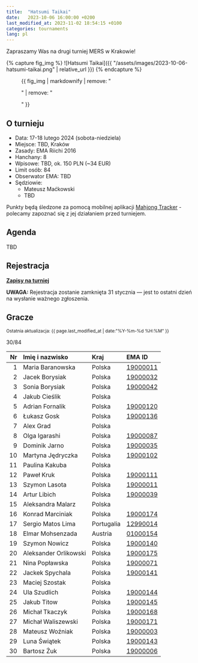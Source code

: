 ```yaml
---
title:  "Hatsumi Taikai"
date:   2023-10-06 16:00:00 +0200
last_modified_at: 2023-11-02 18:54:15 +0100
categories: tournaments
lang: pl
---
```


Zapraszamy Was na drugi turniej MERS w Krakowie!

{% capture fig_img %}
![Hatsumi Taikai]({{ "/assets/images/2023-10-06-hatsumi-taikai.png" | relative_url }})
{% endcapture %}

<figure>
  {{ fig_img | markdownify | remove: "<p>" | remove: "</p>" }}
</figure>

## O turnieju

* Data: 17-18 lutego 2024 (sobota-niedziela)
* Miejsce: TBD, Kraków
* Zasady: EMA Riichi 2016
* Hanchany: 8
* Wpisowe: TBD, ok. 150 PLN (~34 EUR)
* Limit osób: 84
* Obserwator EMA: TBD
* Sędziowie:
  - Mateusz Maćkowski
  - TBD

Punkty będą śledzone za pomocą mobilnej aplikacji [Mahjong Tracker](https://mahjongtracker.com/) - polecamy zapoznać się
z jej działaniem przed turniejem.

## Agenda

TBD

## Rejestracja

**[Zapisy na turniej](https://forms.gle/Q9MxGdNQU1fJbf746)**

**UWAGA:** Rejestracja zostanie zamknięta 31 stycznia &mdash; jest to ostatni dzień na wysłanie ważnego zgłoszenia.

## Gracze

<small>Ostatnia aktualizacja: {{ page.last_modified_at | date:"%Y-%m-%d %H:%M" }}</small>

<div class="progress" style="margin-bottom: 0.5em">
	<div
		class="progress-bar progress-bar-striped"
		role="progressbar"
		style="width: calc(100%*30/84);"
		aria-valuenow="30"
		aria-valuemin="0"
		aria-valuemax="84">
		30/84
	</div>
</div>

<div id="biggus-tablus" markdown="block">

| Nr | Imię i nazwisko                          | Kraj                 | EMA ID                                                              |
|---:|:-----------------------------------------|:---------------------|:--------------------------------------------------------------------|
|  1 | Maria Baranowska                         | Polska               | [19000011](http://mahjong-europe.org/ranking/Players/19000011.html) |
|  2 | Jacek Borysiak                           | Polska               | [19000032](http://mahjong-europe.org/ranking/Players/19000032.html) |
|  3 | Sonia Borysiak                           | Polska               | [19000042](http://mahjong-europe.org/ranking/Players/19000042.html) |
|  4 | Jakub Cieślik                            | Polska               |                                                                     |
|  5 | Adrian Fornalik                          | Polska               | [19000120](http://mahjong-europe.org/ranking/Players/19000120.html) |
|  6 | Łukasz Gosk                              | Polska               | [19000136](http://mahjong-europe.org/ranking/Players/19000136.html) |
|  7 | Alex Grad                                | Polska               |                                                                     |
|  8 | Olga Igarashi                            | Polska               | [19000087](http://mahjong-europe.org/ranking/Players/19000087.html) |
|  9 | Dominik Jarno                            | Polska               | [19000035](http://mahjong-europe.org/ranking/Players/19000035.html) |
| 10 | Martyna Jędryczka                        | Polska               | [19000102](http://mahjong-europe.org/ranking/Players/19000102.html) |
| 11 | Paulina Kakuba                           | Polska               |                                                                     |
| 12 | Paweł Kruk                               | Polska               | [19000111](http://mahjong-europe.org/ranking/Players/19000111.html) |
| 13 | Szymon Lasota                            | Polska               | [19000011](http://mahjong-europe.org/ranking/Players/19000011.html) |
| 14 | Artur Libich                             | Polska               | [19000039](http://mahjong-europe.org/ranking/Players/19000039.html) |
| 15 | Aleksandra Malarz                        | Polska               |                                                                     |
| 16 | Konrad Marciniak                         | Polska               | [19000174](http://mahjong-europe.org/ranking/Players/19000174.html) |
| 17 | Sergio Matos Lima                        | Portugalia           | [12990014](http://mahjong-europe.org/ranking/Players/12990014.html) |
| 18 | Elmar Mohsenzada                         | Austria              | [01000154](http://mahjong-europe.org/ranking/Players/01000154.html) |
| 19 | Szymon Nowicz                            | Polska               | [19000140](http://mahjong-europe.org/ranking/Players/19000140.html) |
| 20 | Aleksander Orlikowski                    | Polska               | [19000175](http://mahjong-europe.org/ranking/Players/19000175.html) |
| 21 | Nina Popławska                           | Polska               | [19000071](http://mahjong-europe.org/ranking/Players/19000071.html) |
| 22 | Jackek Spychala                          | Polska               | [19000141](http://mahjong-europe.org/ranking/Players/19000141.html) |
| 23 | Maciej Szostak                           | Polska               |                                                                     |
| 24 | Ula Szudlich                             | Polska               | [19000144](http://mahjong-europe.org/ranking/Players/19000144.html) |
| 25 | Jakub Titow                              | Polska               | [19000145](http://mahjong-europe.org/ranking/Players/19000145.html) |
| 26 | Michał Tkaczyk                           | Polska               | [19000168](http://mahjong-europe.org/ranking/Players/19000168.html) |
| 27 | Michał Waliszewski                       | Polska               | [19000171](http://mahjong-europe.org/ranking/Players/19000171.html) |
| 28 | Mateusz Woźniak                          | Polska               | [19000003](http://mahjong-europe.org/ranking/Players/19000003.html) |
| 29 | Luna Świątek                             | Polska               | [19000143](http://mahjong-europe.org/ranking/Players/19000143.html) |
| 30 | Bartosz Żuk                              | Polska               | [19000006](http://mahjong-europe.org/ranking/Players/19000006.html) |

</div>